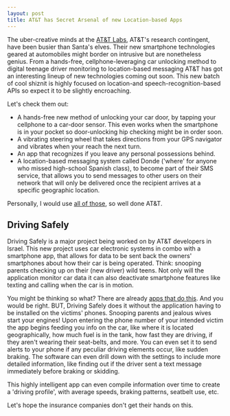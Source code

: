 ```yaml
---
layout: post
title: AT&T has Secret Arsenal of new Location-based Apps
---
```


The uber-creative minds at the <a href="http://www.research.att.com/editions/201204_home.html">AT&T Labs</a>, AT&amp;T's research contingent, have been busier than Santa's elves. Their new smartphone technologies geared at automobiles might border on intrusive but are nonetheless genius. From a hands-free, cellphone-leveraging car unlocking method to digital teenage driver monitoring to location-based messaging AT&T has got an interesting lineup of new technologies coming out soon. This new batch of cool shiznit is highly focused on location-and speech-recognition-based APIs so expect it to be slightly encroaching.

Let's check them out:

- A hands-free new method of unlocking your car door, by tapping your cellphone to a car-door sensor. This even works when the smartphone is in your pocket so door-unlocking hip checking might be in order soon.
- A vibrating steering wheel that takes directions from your GPS navigator and vibrates when your reach the next turn.
- An app that recognizes if you leave any personal possessions behind.
- A location-based messaging system called Donde ('where' for anyone who missed high-school Spanish class), to become part of their SMS service, that allows you to send messages to other users on their network that will only be delivered once the recipient arrives at a specific geographic location. 

Personally, I would use <a href="http://mobile.eweek.com/c/a/Mobile-and-Wireless/ATandT-Labs-Innovations-Watson-Voice-Recognition-BYOD-Apps-Smarter-TVs-415808/">all of those</a>, so well done AT&T.

## Driving Safely

Driving Safely is a major project being worked on by AT&T developers in Israel. This new project uses car electronic systems in combo with a smartphone app, that allows for data to be sent back the owners' smartphones about how their car is being operated. Think: snooping parents checking up on their (new driver) wild teens. Not only will the application monitor car data it can also deactivate smartphone features like texting and calling when the car is in motion. 

You might be thinking so what? There are already <a href="https://play.google.com/store/apps/details?id=com.drivemode">apps that do this</a>. And you would be right. BUT, Driving Safely does it without the application having to be installed on the  victims' phones. Snooping parents and jealous wives start your engines! Upon entering the phone number of your intended victim the app begins feeding you info on the car, like where it is located geographically, how much fuel is in the tank, how fast they are driving, if they aren't wearing their seat-belts, and more. You can even set it to send alerts to your phone if any peculiar driving elements occur, like sudden braking. The software can even drill down with the settings to include more detailed information, like finding out if the driver sent a text message immediately before braking or skidding.

This highly intelligent app can even compile information over time to create a 'driving profile', with average speeds, braking patterns, seatbelt use, etc. 

Let's hope the insurance companies don't get their hands on this.
